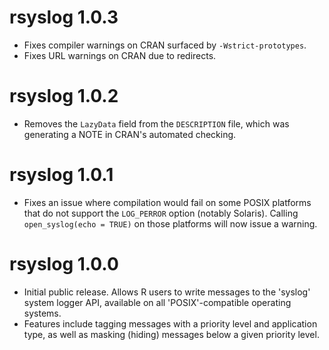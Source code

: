 # rsyslog 1.0.3

* Fixes compiler warnings on CRAN surfaced by `-Wstrict-prototypes`.
* Fixes URL warnings on CRAN due to redirects.

# rsyslog 1.0.2

* Removes the `LazyData` field from the `DESCRIPTION` file, which was generating
  a NOTE in CRAN's automated checking.

# rsyslog 1.0.1

* Fixes an issue where compilation would fail on some POSIX platforms that do
  not support the `LOG_PERROR` option (notably Solaris). Calling
  `open_syslog(echo = TRUE)` on those platforms will now issue a warning.

# rsyslog 1.0.0

* Initial public release. Allows R users to write messages to the 'syslog'
  system logger API, available on all 'POSIX'-compatible operating systems.
* Features include tagging messages with a priority level and application type,
  as well as masking (hiding) messages below a given priority level.
